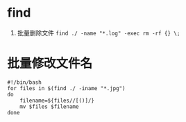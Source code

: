 # find
1. 批量删除文件
` find ./ -name "*.log" -exec rm -rf {} \; `

# 批量修改文件名
```
#!/bin/bash
for files in $(find ./ -iname "*.jpg")
do
    filename=${files//[()]/}
    mv $files $filename
done
```
